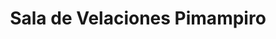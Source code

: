 ---
title: "Sala de Velaciones Pimampiro"
url: /pimampiro/sala-de-velaciones-pimampiro/
shop: Bestattungen
---